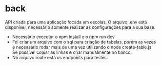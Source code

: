 # back
API criada para uma aplicação focada em escolas.
O arquivo .env está disponível, necessário somente realizar as configurações para a sua base.
- Necessário executar o npm install e o npm run dev
- Foi criar um arquivo com o sql para criação de tabelas, porém as vezes é necessário rodar mais de uma vez utilizando o node create-table.js. Se possível copiar as linhas e criar manualmente no banco.
- No arquivo route está os endpoints para testes.
